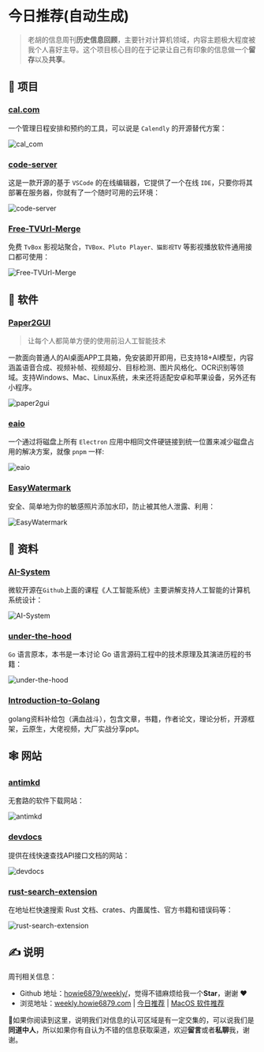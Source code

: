 # 今日推荐(自动生成)

> 老胡的信息周刊**历史信息回顾**，主要针对计算机领域，内容主题极大程度被我个人喜好主导。这个项目核心目的在于记录让自己有印象的信息做一个**留存**以及**共享**。


## 🎯 项目 

### [cal.com](https://github.com/calcom/cal.com)

一个管理日程安排和预约的工具，可以说是 `Calendly` 的开源替代方案：

![cal_com](https://images-1252557999.file.myqcloud.com/uPic/cal_com.jpg) 

### [code-server](https://github.com/coder/code-server)

这是一款开源的基于 `VSCode` 的在线编辑器，它提供了一个在线 `IDE`，只要你将其部署在服务器，你就有了一个随时可用的云环境：

![code-server](https://images-1252557999.file.myqcloud.com/uPic/code-server.png) 

### [Free-TVUrl-Merge](https://github.com/vpei/Free-TVUrl-Merge)

免费 `TvBox` 影视站聚合，`TVBox、Pluto Player、猫影视TV` 等影视播放软件通用接口都可使用：

![Free-TVUrl-Merge](https://images-1252557999.file.myqcloud.com/uPic/Free-TVUrl-Merge.png) 

## 🤖 软件 

### [Paper2GUI](https://github.com/Baiyuetribe/paper2gui)

> 让每个人都简单方便的使用前沿人工智能技术

一款面向普通人的AI桌面APP工具箱，免安装即开即用，已支持18+AI模型，内容涵盖语音合成、视频补帧、视频超分、目标检测、图片风格化、OCR识别等领域。支持Windows、Mac、Linux系统，未来还将适配安卓和苹果设备，另外还有小程序。

![paper2gui](https://images-1252557999.file.myqcloud.com/uPic/paper2gui.png) 

### [eaio](https://github.com/WankkoRee/eaio)

一个通过将磁盘上所有 `Electron` 应用中相同文件硬链接到统一位置来减少磁盘占用的解决方案，就像 `pnpm` 一样:

![eaio](https://images-1252557999.file.myqcloud.com/uPic/eaio.png) 

### [EasyWatermark](https://github.com/rosuH/EasyWatermark)

安全、简单地为你的敏感照片添加水印，防止被其他人泄露、利用：

![EasyWatermark](https://images-1252557999.file.myqcloud.com/uPic/EasyWatermark.png) 

## 👀 资料 

### [AI-System](https://github.com/microsoft/AI-System)

微软开源在`Github`上面的课程《人工智能系统》主要讲解支持人工智能的计算机系统设计：

![AI-System](https://images-1252557999.file.myqcloud.com/uPic/ZfT8O8.png) 

### [under-the-hood](https://golang.design/under-the-hood/)

`Go` 语言原本，本书是一本讨论 Go 语言源码工程中的技术原理及其演进历程的书籍：

![under-the-hood](https://images-1252557999.file.myqcloud.com/uPic/under-the-hood.jpg) 

### [Introduction-to-Golang](https://github.com/0voice/Introduction-to-Golang)

golang资料补给包（满血战斗），包含文章，书籍，作者论文，理论分析，开源框架，云原生，大佬视频，大厂实战分享ppt。 

## 🕸 网站 

### [antimkd](https://antimkd.com/)

无套路的软件下载网站：

![antimkd](https://images-1252557999.file.myqcloud.com/uPic/antimkd.jpg) 

### [devdocs](https://devdocs.io/)

提供在线快速查找API接口文档的网站：

![devdocs](https://images-1252557999.file.myqcloud.com/uPic/devdocs.jpg) 

### [rust-search-extension](https://rust.extension.sh/)

在地址栏快速搜索 Rust 文档、crates、内置属性、官方书籍和错误码等：

![rust-search-extension](https://images-1252557999.file.myqcloud.com/uPic/rust-search-extension.gif) 

## ✍️ 说明

周刊相关信息：

- Github 地址：[howie6879/weekly/](https://github.com/howie6879/weekly/)，觉得不错麻烦给我一个**Star**，谢谢 ❤️
- 浏览地址：[weekly.howie6879.com](https://weekly.howie6879.com) | [今日推荐](https://weekly.howie6879.com/recommend/index.html) | [MacOS 软件推荐](https://weekly.howie6879.com/soft/mac.html)

🙌如果你阅读到这里，说明我们对信息的认可区域是有一定交集的，可以说我们是**同道中人**，所以如果你有自认为不错的信息获取渠道，欢迎**留言**或者**私聊**我，谢谢。
